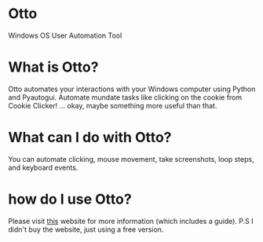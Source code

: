 # Otto
Windows OS User Automation Tool

# What is Otto?
Otto automates your interactions with your Windows computer using Python and Pyautogui.
Automate mundate tasks like clicking on the cookie from Cookie Clicker! ... okay, maybe something more useful than that.

# What can I do with Otto?
You can automate clicking, mouse movement, take screenshots, loop steps, and keyboard events.

# how do I use Otto?
Please visit [this](https://dsbetn.weebly.com/) website for more information (which includes a guide).
P.S I didn't buy the website, just using a free version.
